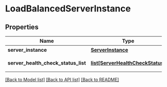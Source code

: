 # LoadBalancedServerInstance

## Properties
Name | Type | Description | Notes
------------ | ------------- | ------------- | -------------
**server_instance** | [**ServerInstance**](ServerInstance.md) | 서버인스턴스 | [optional] 
**server_health_check_status_list** | [**list[ServerHealthCheckStatus]**](ServerHealthCheckStatus.md) | 서버헬스체크상태리스트 | [optional] 

[[Back to Model list]](../README.md#documentation-for-models) [[Back to API list]](../README.md#documentation-for-api-endpoints) [[Back to README]](../README.md)


